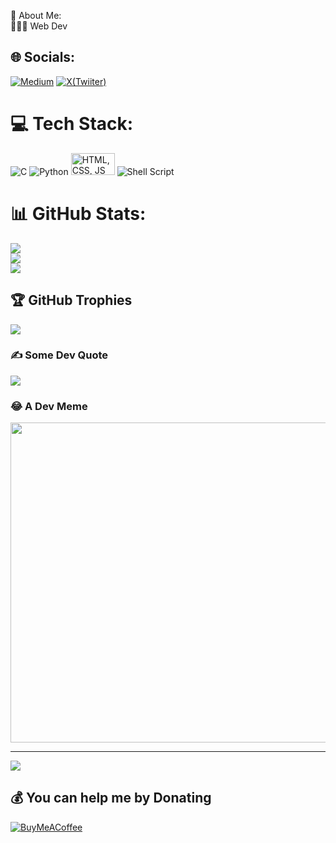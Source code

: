 💫 About Me:<br>
👨🏾‍💻 Web Dev<br>


## 🌐 Socials:
[![Medium](https://img.shields.io/badge/Medium-12100E?logo=medium&logoColor=white)](https://medium.com/@jaysthetic) [![X(Twiiter)](https://img.freepik.com/premium-vector/new-twitter-logo-x-2023-twitter-x-logo-vector_715895-570.jpg?size=20&ext=jpg&ga=GA1.1.2008272138.1719878400&semt=ais_user)](https://x.com/@heyjamsie) 

# 💻 Tech Stack:
![C](https://img.shields.io/badge/c-%2300599C.svg?style=for-the-badge&logo=c&logoColor=white) ![Python](https://img.shields.io/badge/python-3670A0?style=for-the-badge&logo=python&logoColor=ffdd54) <img src="https://www.freepnglogos.com/uploads/javascript/logo-html-5-css-javascript-source-code-for-the-taking-23.png" width="70" height="35" alt="HTML, CSS, JS"> ![Shell Script](https://img.shields.io/badge/shell_script-%23121011.svg?style=for-the-badge&logo=gnu-bash&logoColor=white)
# 📊 GitHub Stats:
![](https://github-readme-stats.vercel.app/api?username=jamesayim&theme=radical&hide_border=false&include_all_commits=true&count_private=false)<br/>
![](https://github-readme-streak-stats.herokuapp.com/?user=jamesayim&theme=radical&hide_border=false)<br/>
![](https://github-readme-stats.vercel.app/api/top-langs/?username=jamesayim&theme=radical&hide_border=false&include_all_commits=true&count_private=false&layout=compact)

## 🏆 GitHub Trophies
![](https://github-profile-trophy.vercel.app/?username=jamesayim&theme=discord&no-frame=false&no-bg=true&margin-w=4)

### ✍️ Some Dev Quote
![](https://quotes-github-readme.vercel.app/api?type=horizontal&theme=tokyonight)

### 😂 A Dev Meme
<img src="https://random-memer.herokuapp.com/" width="512px"/>

---
[![](https://visitcount.itsvg.in/api?id=jamesayim&icon=8&color=1)](https://visitcount.itsvg.in)

  ## 💰 You can help me by Donating
  [![BuyMeACoffee](https://img.shields.io/badge/Buy%20Me%20a%20Coffee-ffdd00?style=for-the-badge&logo=buy-me-a-coffee&logoColor=black)](https://buymeacoffee.com/jaysthetic) 
